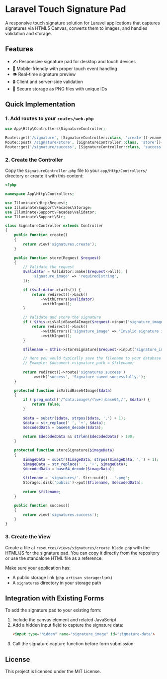 # Laravel Touch Signature Pad

A responsive touch signature solution for Laravel applications that captures signatures via HTML5 Canvas, converts them to images, and handles validation and storage.

## Features

- ✍️ Responsive signature pad for desktop and touch devices
- 📱 Mobile-friendly with proper touch event handling
- 👁️ Real-time signature preview
- 🔒 Client and server-side validation
- 💾 Secure storage as PNG files with unique IDs

## Quick Implementation

### 1. Add routes to your `routes/web.php`

```php
use App\Http\Controllers\SignatureController;

Route::get('/signature', [SignatureController::class, 'create'])->name('signatures.create');
Route::post('/signature/store', [SignatureController::class, 'store'])->name('signatures.store');
Route::get('/signature/success', [SignatureController::class, 'success'])->name('signatures.success');
```

### 2. Create the Controller

Copy the `SignatureController.php` file to your `app/Http/Controllers/` directory or create it with this content:

```php
<?php

namespace App\Http\Controllers;

use Illuminate\Http\Request;
use Illuminate\Support\Facades\Storage;
use Illuminate\Support\Facades\Validator;
use Illuminate\Support\Str;

class SignatureController extends Controller
{
    public function create()
    {
        return view('signatures.create');
    }

    public function store(Request $request)
    {
        // Validate the request
        $validator = Validator::make($request->all(), [
            'signature_image' => 'required|string',
        ]);

        if ($validator->fails()) {
            return redirect()->back()
                ->withErrors($validator)
                ->withInput();
        }

        // Validate and store the signature
        if (!$this->isValidBase64Image($request->input('signature_image'))) {
            return redirect()->back()
                ->withErrors(['signature_image' => 'Invalid signature image.'])
                ->withInput();
        }

        $filename = $this->storeSignature($request->input('signature_image'));

        // Here you would typically save the filename to your database
        // Example: $document->signature_path = $filename;
        
        return redirect()->route('signatures.success')
            ->with('success', 'Signature saved successfully.');
    }

    protected function isValidBase64Image($data)
    {
        if (!preg_match('/^data:image\/(\w+);base64,/', $data)) {
            return false;
        }
        
        $data = substr($data, strpos($data, ',') + 1);
        $data = str_replace(' ', '+', $data);
        $decodedData = base64_decode($data);
        
        return $decodedData && strlen($decodedData) > 100;
    }

    protected function storeSignature($imageData)
    {
        $imageData = substr($imageData, strpos($imageData, ',') + 1);
        $imageData = str_replace(' ', '+', $imageData);
        $decodedData = base64_decode($imageData);
        
        $filename = 'signatures/'. Str::uuid() . '.png';
        Storage::disk('public')->put($filename, $decodedData);
        
        return $filename;
    }

    public function success()
    {
        return view('signatures.success');
    }
}
```

### 3. Create the View

Create a file at `resources/views/signatures/create.blade.php` with the HTML/JS for the signature pad. You can copy it directly from the repository or use the standalone HTML file as a reference.

Make sure your application has:
- A public storage link (`php artisan storage:link`)
- A `signatures` directory in your storage path

## Integration with Existing Forms

To add the signature pad to your existing form:

1. Include the canvas element and related JavaScript 
2. Add a hidden input field to capture the signature data:
   ```html
   <input type="hidden" name="signature_image" id="signature-data">
   ```
3. Call the signature capture function before form submission

## License

This project is licensed under the MIT License.